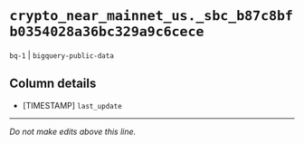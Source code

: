 # `crypto_near_mainnet_us._sbc_b87c8bfb0354028a36bc329a9c6cece`
`bq-1` | `bigquery-public-data`

## Column details
* [TIMESTAMP] `last_update`

-------------------------------------------------------------------------------
*Do not make edits above this line.*
